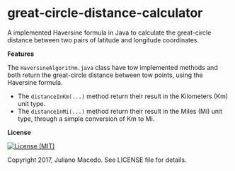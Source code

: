 # great-circle-distance-calculator
A implemented Haversine formula in Java to calculate the great-circle distance between two pairs of latitude and longitude coordinates.

**Features**

The <code>HaversineAlgorithm.java</code> class have tow implemented methods and both return the great-circle distance between tow points, using the Haversine formula.

* The <code>distanceInKm(...)</code> method return their result in the Kilometers (Km) unit type.
* The <code>distanceInMi(...)</code> method return their result in the Miles (Mi) unit type, through a simple conversion of Km to Mi.

**License**

[![License (MIT)](https://img.shields.io/badge/license-MIT-brightgreen.svg?style=flat-square)](http://opensource.org/licenses/MIT)
  
Copyright 2017, Juliano Macedo.
See LICENSE file for details.
